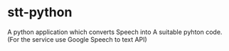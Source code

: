 # stt-python
A python application which converts Speech into A suitable pyhton code.(For the service use Google Speech to text API)
